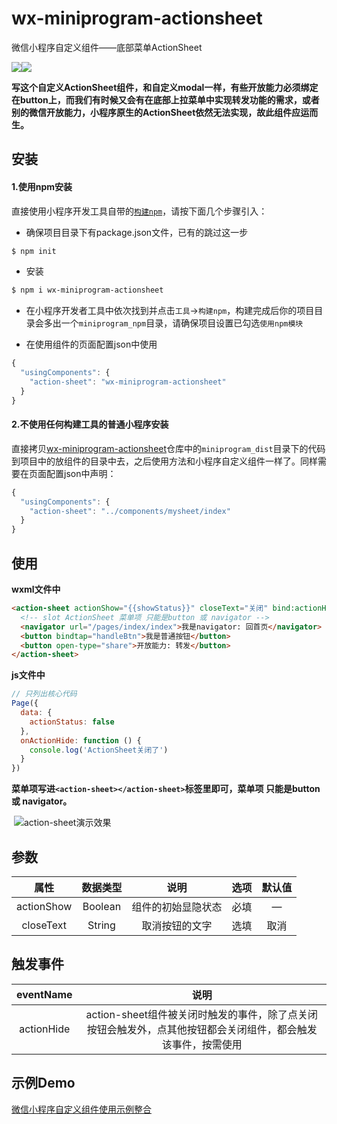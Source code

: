 # wx-miniprogram-actionsheet
微信小程序自定义组件——底部菜单ActionSheet

[![](https://img.shields.io/npm/dm/wx-miniprogram-actionsheet.svg?style=popout)](https://www.npmjs.com/package/wx-miniprogram-actionsheet)[![](https://img.shields.io/badge/dynamic/json.svg?label=version&url=https%3A%2F%2Fraw.githubusercontent.com%2FJaimeCheng%2Fwx-miniprogram-actionsheet%2Fmaster%2Fpackage.json&query=version&colorB=blue&prefix=%20&suffix=%20)](https://www.npmjs.com/package/wx-miniprogram-actionsheet)

**写这个自定义ActionSheet组件，和自定义modal一样，有些开放能力必须绑定在button上，而我们有时候又会有在底部上拉菜单中实现转发功能的需求，或者别的微信开放能力，小程序原生的ActionSheet依然无法实现，故此组件应运而生。**

## 安装
#### 1.使用npm安装
直接使用小程序开发工具自带的[```构建npm```](https://developers.weixin.qq.com/miniprogram/dev/devtools/npm.html)，请按下面几个步骤引入：
- 确保项目目录下有package.json文件，已有的跳过这一步
``` bash
$ npm init
```
- 安装
``` bash
$ npm i wx-miniprogram-actionsheet
```
- 在小程序开发者工具中依次找到并点击`工具`->`构建npm`，构建完成后你的项目目录会多出一个`miniprogram_npm`目录，请确保项目设置已勾选`使用npm模块`

- 在使用组件的页面配置json中使用
```js
{
  "usingComponents": {
    "action-sheet": "wx-miniprogram-actionsheet"
  }
}
```
#### 2.不使用任何构建工具的普通小程序安装
直接拷贝[wx-miniprogram-actionsheet](https://github.com/JaimeCheng/wx-miniprogram-actionsheet)仓库中的`miniprogram_dist`目录下的代码到项目中的放组件的目录中去，之后使用方法和小程序自定义组件一样了。同样需要在页面配置json中声明：
```js
{
  "usingComponents": {
    "action-sheet": "../components/mysheet/index"
  }
}
```

## 使用
**wxml文件中**

```html
<action-sheet actionShow="{{showStatus}}" closeText="关闭" bind:actionHide="onActionHide">
  <!-- slot ActionSheet 菜单项 只能是button 或 navigator -->
  <navigator url="/pages/index/index">我是navigator: 回首页</navigator>
  <button bindtap="handleBtn">我是普通按钮</button>
  <button open-type="share">开放能力: 转发</button>
</action-sheet>
```
**js文件中**

```js
// 只列出核心代码
Page({
  data: {
    actionStatus: false
  },
  onActionHide: function () {
    console.log('ActionSheet关闭了')
  }
})
```
**菜单项写进`<action-sheet></action-sheet>`标签里即可，菜单项 只能是button 或 navigator。**

​                                                                  ![action-sheet演示效果](https://ws3.sinaimg.cn/large/005z3BWwly1fyummhejmtg306j0bn1l1.gif)


## 参数
|    属性    | 数据类型 |        说明        | 选项 | 默认值 |
| :--------: | :------: | :----------------: | :--: | :----: |
| actionShow | Boolean  | 组件的初始显隐状态 | 必填 |   —    |
| closeText  |  String  |   取消按钮的文字   | 选填 |  取消  |
## 触发事件

| eventName  |                             说明                             |
| :--------: | :----------------------------------------------------------: |
| actionHide | action-sheet组件被关闭时触发的事件，除了点关闭按钮会触发外，点其他按钮都会关闭组件，都会触发该事件，按需使用 |

## 示例Demo
[微信小程序自定义组件使用示例整合](https://github.com/JaimeCheng/weapp-components)
